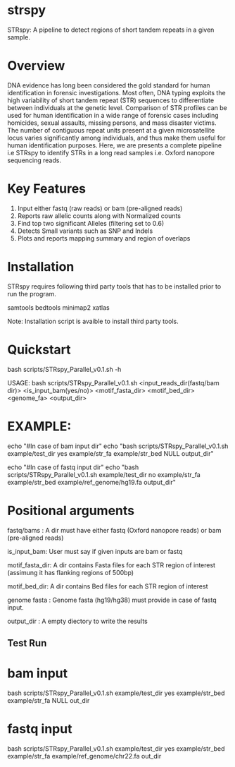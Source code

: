 # strspy
STRspy: A pipeline to detect regions of short tandem repeats in a given sample.

# Overview

DNA evidence has long been considered the gold standard for human identification in forensic investigations. Most often, DNA typing exploits the high variability of short tandem repeat (STR) sequences to differentiate between individuals at the genetic level. Comparison of STR profiles can be used for human identification in a wide range of forensic cases including homicides, sexual assaults, missing persons, and mass disaster victims. The number of contiguous repeat units present at a given microsatellite locus varies significantly among individuals, and thus make them useful for human identification purposes. Here, we are presents a complete pipeline i.e STRspy to identify STRs in a long read samples i.e. Oxford nanopore sequencing reads.

# Key Features

1. Input either fastq (raw reads) or bam (pre-aligned reads)
2. Reports raw allelic counts along with Normalized counts
3. Find top two significant Alleles (filtering set to 0.6)
4. Detects Small variants such as SNP and Indels
5. Plots and reports mapping summary and region of overlaps 

# Installation

STRspy requires following third party tools that has to be installed prior to run the program.

samtools
bedtools
minimap2
xatlas

Note: Installation script is avaible to install third party tools. 

# Quickstart

bash scripts/STRspy_Parallel_v0.1.sh -h

USAGE: bash scripts/STRspy_Parallel_v0.1.sh <input_reads_dir(fastq/bam dir)> <is_input_bam(yes/no)> <motif_fasta_dir> <motif_bed_dir> <genome_fa> <output_dir>

# EXAMPLE:

echo "#In case of bam input dir"
echo "bash scripts/STRspy_Parallel_v0.1.sh example/test_dir yes example/str_fa example/str_bed NULL output_dir"

echo "#In case of fastq input dir"
echo "bash scripts/STRspy_Parallel_v0.1.sh example/test_dir no example/str_fa example/str_bed example/ref_genome/hg19.fa output_dir"

# Positional arguments

fastq/bams : A dir must have either fastq (Oxford nanopore reads) or bam (pre-aligned reads)

is_input_bam: User must say if given inputs are bam or fastq

motif_fasta_dir: A dir contains Fasta files for each STR region of interest (assimung it has flanking regions of 500bp)

motif_bed_dir: A dir contains Bed files for each STR region of interest

genome fasta : Genome fasta (hg19/hg38) must provide in case of fastq input. 

output_dir : A empty diectory to write the results


## Test Run

# bam input
bash scripts/STRspy_Parallel_v0.1.sh example/test_dir yes example/str_bed example/str_fa NULL out_dir

# fastq input
bash scripts/STRspy_Parallel_v0.1.sh example/test_dir yes example/str_bed example/str_fa example/ref_genome/chr22.fa out_dir

